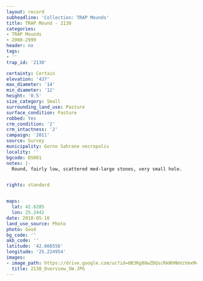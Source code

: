```yaml
---
layout: record
subheadline: 'Collection: TRAP Mounds'
title: TRAP Mound - 2130
categories:
- TRAP Mounds
- 2000-2999
header: no
tags:
- ''
trap_id: '2130'

certainty: Certain
elevation: '437'
max_diameter: '14'
min_diameter: '12'
height: '0.5'
size_category: Small
surrounding_land_use: Pasture
surface_condition: Pasture
robbed: Yes
crm_condition: '2'
crm_intactness: '2'
campaign: '2011'
source: Survey
municipality: Gorno Sahrane necropolis
locality: ''
bgcode: DS001
notes: |-
  Round, fairly low, scattered med-large stones, very small hole.


rights: standard


maps:
  lat: 42.6285
  lon: 25.2442
date: 2018-05-16
land_use_source: Photo
photo: Good
bg_code: ''
akb_code: ''
latitude: '42.666556'
longitude: '25.224954'
images:
- image_path: https://drive.google.com/uc?id=0B3Rg88wZDQscRkNhMmVzVmxMeHM
  title: 2130_Overview_SW.JPG
---
```

